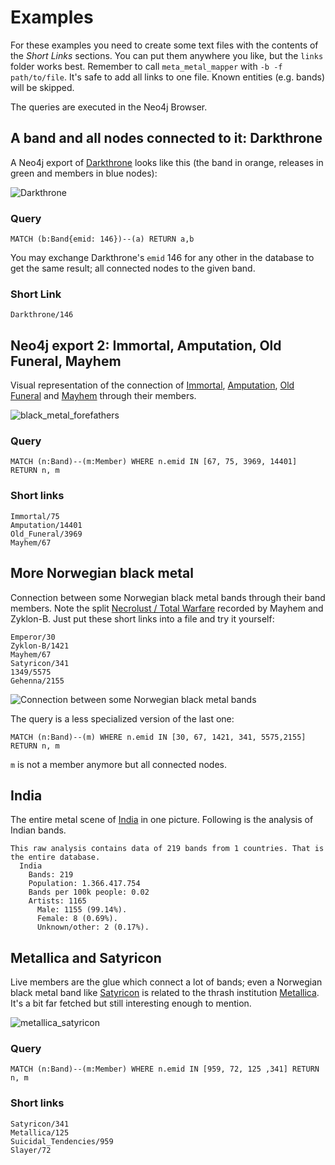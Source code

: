 # Examples

For these examples you need to create some text files with the contents of the _Short Links_ sections. You can put them
anywhere you like, but the `links` folder works best. Remember to call `meta_metal_mapper` with `-b -f path/to/file`. It's
safe to add all links to one file. Known entities (e.g. bands) will be skipped.

The queries are executed in the Neo4j Browser.  

## A band and all nodes connected to it: Darkthrone

A Neo4j export of [Darkthrone](https://www.metal-archives.com/bands/Darkthrone/146) looks like this (the band
in orange, releases in green and members in blue nodes):

![Darkthrone](img/darkthrone.svg)

### Query 

    MATCH (b:Band{emid: 146})--(a) RETURN a,b

You may exchange Darkthrone's `emid` 146 for any other in the database to get the same result; all connected nodes to 
the given band. 

### Short Link

    Darkthrone/146

## Neo4j export 2: Immortal, Amputation, Old Funeral, Mayhem

Visual representation of the connection of [Immortal](https://www.metal-archives.com/bands/Immortal/75), 
[Amputation](https://www.metal-archives.com/bands/Amputation/14401), 
[Old Funeral](https://www.metal-archives.com/bands/Old_Funeral/3969) and 
[Mayhem](https://www.metal-archives.com/bands/Mayhem/67) through their members.
 
![black_metal_forefathers](img/intro_graph_3.svg)

### Query 

    MATCH (n:Band)--(m:Member) WHERE n.emid IN [67, 75, 3969, 14401] RETURN n, m

### Short links

    Immortal/75
    Amputation/14401
    Old_Funeral/3969
    Mayhem/67

## More Norwegian black metal

Connection between some Norwegian black metal bands through their band members. Note the split 
[Necrolust / Total Warfare](https://www.metal-archives.com/albums/Mayhem/Necrolust_-_Total_Warfare/34805)
recorded by Mayhem and Zyklon-B. Just put these short links into a file and try it yourself:

    Emperor/30
    Zyklon-B/1421
    Mayhem/67
    Satyricon/341
    1349/5575
    Gehenna/2155

![Connection between some Norwegian black metal bands](img/intro_graph_1.svg)


The query is a less specialized version of the last one:

    MATCH (n:Band)--(m) WHERE n.emid IN [30, 67, 1421, 341, 5575,2155] RETURN n, m
    
`m` is not a member anymore but all connected nodes.

## India

The entire metal scene of [India](img/india.svg) in one picture. Following is the analysis of Indian
bands. 

    This raw analysis contains data of 219 bands from 1 countries. That is the entire database.
      India
        Bands: 219
        Population: 1.366.417.754
        Bands per 100k people: 0.02
        Artists: 1165
          Male: 1155 (99.14%).
          Female: 8 (0.69%).
          Unknown/other: 2 (0.17%).

## Metallica and Satyricon

Live members are the glue which connect a lot of bands; even a Norwegian black metal band like
[Satyricon](https://www.metal-archives.com/bands/Satyricon/341) is related to the thrash institution
[Metallica](https://www.metal-archives.com/bands/Metallica/125). It's a bit far fetched but still
interesting enough to mention.

![metallica_satyricon](img/metallica_satyricon.svg)

### Query 

`MATCH (n:Band)--(m:Member) WHERE n.emid IN [959, 72, 125 ,341] RETURN n, m`

### Short links

    Satyricon/341
    Metallica/125
    Suicidal_Tendencies/959
    Slayer/72
